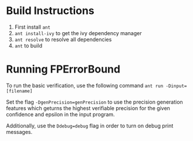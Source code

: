 # Build Instructions
1. First install `ant`
2. `ant install-ivy` to get the ivy dependency manager
3. `ant resolve` to resolve all dependencies
4. `ant` to build

# Running FPErrorBound
To run the basic verification, use the following command `ant run -Dinput=[filename]`

Set the flag `-DgenPrecision=genPrecision` to use the precision generation features which geturns the highest verifiable precision for the given confidence and epsilon in the input program.

Additionally, use the `Ddebug=debug` flag in order to turn on debug print messages.
